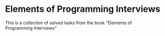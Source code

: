 # Elements of Programming Interviews

This is a collection of solved tasks from the book "Elements of Programming Interviews"

